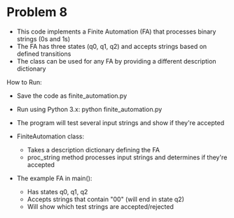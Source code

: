 # Problem 8
- This code implements a Finite Automation (FA) that processes binary strings (0s and 1s) 
- The FA has three states (q0, q1, q2) and accepts strings based on defined transitions 
- The class can be used for any FA by providing a different description dictionary 

How to Run: 
- Save the code as finite_automation.py 
- Run using Python 3.x: python finite_automation.py 
- The program will test several input strings and show if they're accepted 
 
- FiniteAutomation class: 
  - Takes a description dictionary defining the FA 
  - proc_string method processes input strings and determines if they're accepted 
- The example FA in main(): 
  - Has states q0, q1, q2 
  - Accepts strings that contain "00" (will end in state q2) 
  - Will show which test strings are accepted/rejected 
